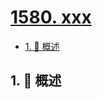 # [1580. xxx](https://github.com/Tdahuyou/TNotes.leetcode/tree/main/notes/1580.%20xxx)

<!-- region:toc -->

- [1. 📝 概述](#1--概述)

<!-- endregion:toc -->

## 1. 📝 概述
